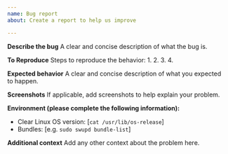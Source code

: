 ```yaml
---
name: Bug report
about: Create a report to help us improve

---
```


**Describe the bug**
A clear and concise description of what the bug is.

**To Reproduce**
Steps to reproduce the behavior:
1. 
2. 
3. 
4. 

**Expected behavior**
A clear and concise description of what you expected to happen.

**Screenshots**
If applicable, add screenshots to help explain your problem.

**Environment (please complete the following information):**
 - Clear Linux OS version: [`cat /usr/lib/os-release`]
 - Bundles: [e.g. `sudo swupd bundle-list`]

**Additional context**
Add any other context about the problem here.
